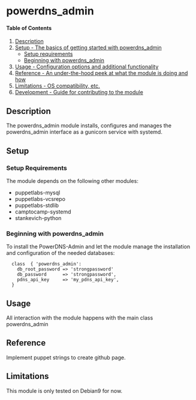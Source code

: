 
# powerdns_admin

#### Table of Contents

1. [Description](#description)
2. [Setup - The basics of getting started with powerdns_admin](#setup)
    * [Setup requirements](#setup-requirements)
    * [Beginning with powerdns_admin](#beginning-with-powerdns_admin)
3. [Usage - Configuration options and additional functionality](#usage)
4. [Reference - An under-the-hood peek at what the module is doing and how](#reference)
5. [Limitations - OS compatibility, etc.](#limitations)
6. [Development - Guide for contributing to the module](#development)

## Description

The powerdns_admin module installs, configures and manages the powerdns_admin interface as a gunicorn service with systemd.

## Setup

### Setup Requirements

The module depends on the following other modules:
* puppetlabs-mysql
* puppetlabs-vcsrepo
* puppetlabs-stdlib
* camptocamp-systemd
* stankevich-python

### Beginning with powerdns_admin

To install the PowerDNS-Admin and let the module manage the installation and configuration of the needed databases:

```
  class  { 'powerdns_admin':
    db_root_password => 'strongpassword'
    db_password      => 'strongpassword',
    pdns_api_key     => 'my_pdns_api_key',
  }
```

## Usage

All interaction with the module happens with the main class powerdns_admin

## Reference

Implement puppet strings to create github page.

## Limitations

This module is only tested on Debian9 for now.
